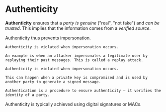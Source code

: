 # Authenticity

**Authenticity** ensures that a _party is genuine_ ("real", "not fake") and _can be trusted_. This implies that the information comes from a _verified source_.

Authenticity thus prevents impersonation.

~~~admonish warning title="Violation of authenticity: Replay attack"
Authenticity is violated when impersonation occurs.

An example is when an attacker impersonates a legitimate user by replaying their past messages. This is called a replay attack.
~~~

~~~admonish warning title="Violation of authenticity: Private key compromise"
Authenticity is violated when impersonation occurs.

This can happen when a private key is compromised and is used by another party to generate a signed message.
~~~

~~~admonish note title ="Authentication vs. authenticity"
Authentication is a procedure to ensure authenticity — it verifies the identity of a party.
~~~

Authenticity is typically achieved using digital signatures or MACs.
